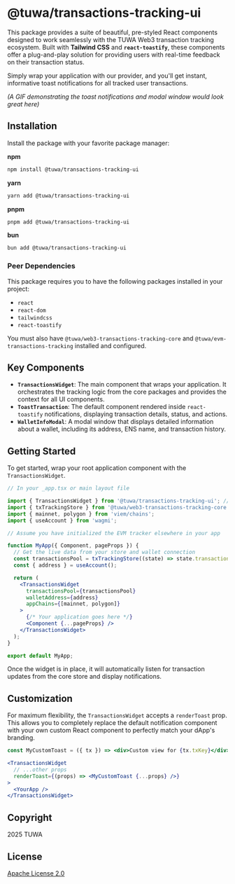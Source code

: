 # @tuwa/transactions-tracking-ui

This package provides a suite of beautiful, pre-styled React components designed to work seamlessly with the TUWA Web3 transaction tracking ecosystem. Built with **Tailwind CSS** and **`react-toastify`**, these components offer a plug-and-play solution for providing users with real-time feedback on their transaction status.

Simply wrap your application with our provider, and you'll get instant, informative toast notifications for all tracked user transactions.

*(A GIF demonstrating the toast notifications and modal window would look great here)*

## Installation

Install the package with your favorite package manager:

**npm**

```bash
npm install @tuwa/transactions-tracking-ui
```

**yarn**

```bash
yarn add @tuwa/transactions-tracking-ui
```

**pnpm**

```bash
pnpm add @tuwa/transactions-tracking-ui
```

**bun**

```bash
bun add @tuwa/transactions-tracking-ui
```

### Peer Dependencies

This package requires you to have the following packages installed in your project:

* `react`
* `react-dom`
* `tailwindcss`
* `react-toastify`

You must also have `@tuwa/web3-transactions-tracking-core` and `@tuwa/evm-transactions-tracking` installed and configured.

## Key Components

* **`TransactionsWidget`**: The main component that wraps your application. It orchestrates the tracking logic from the core packages and provides the context for all UI components.
* **`ToastTransaction`**: The default component rendered inside `react-toastify` notifications, displaying transaction details, status, and actions.
* **`WalletInfoModal`**: A modal window that displays detailed information about a wallet, including its address, ENS name, and transaction history.

## Getting Started

To get started, wrap your root application component with the `TransactionsWidget`.

```jsx
// In your _app.tsx or main layout file

import { TransactionsWidget } from '@tuwa/transactions-tracking-ui'; // Corrected import
import { txTrackingStore } from '@tuwa/web3-transactions-tracking-core';
import { mainnet, polygon } from 'viem/chains';
import { useAccount } from 'wagmi';

// Assume you have initialized the EVM tracker elsewhere in your app

function MyApp({ Component, pageProps }) {
  // Get the live data from your store and wallet connection
  const transactionsPool = txTrackingStore((state) => state.transactionsPool); // Using your version
  const { address } = useAccount();

  return (
    <TransactionsWidget
      transactionsPool={transactionsPool}
      walletAddress={address}
      appChains={[mainnet, polygon]}
    >
      {/* Your application goes here */}
      <Component {...pageProps} />
    </TransactionsWidget>
  );
}

export default MyApp;
```

Once the widget is in place, it will automatically listen for transaction updates from the core store and display notifications.

## Customization

For maximum flexibility, the `TransactionsWidget` accepts a `renderToast` prop. This allows you to completely replace the default notification component with your own custom React component to perfectly match your dApp's branding.

```jsx
const MyCustomToast = ({ tx }) => <div>Custom view for {tx.txKey}</div>;

<TransactionsWidget
  // ...other props
  renderToast={(props) => <MyCustomToast {...props} />}
>
  <YourApp />
</TransactionsWidget>
```

## Copyright

2025 TUWA

## License

[Apache License 2.0](https://www.google.com/search?q=./LICENSE)